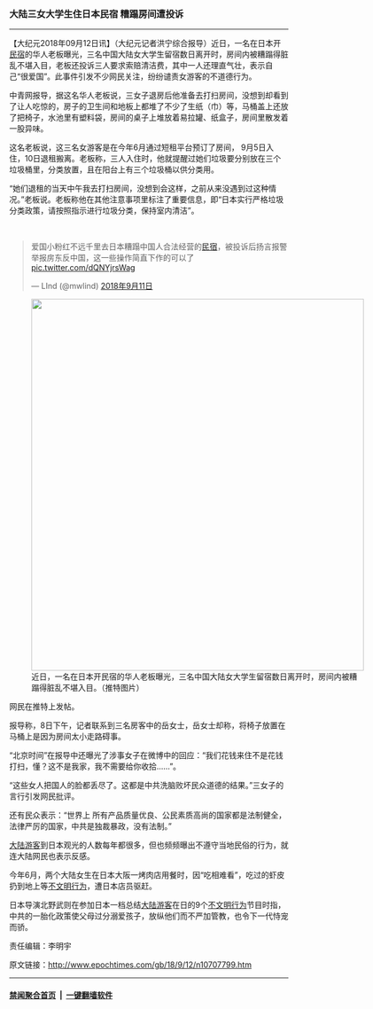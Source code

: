 ### 大陆三女大学生住日本民宿 糟蹋房间遭投诉
------------------------

<p>【大纪元2018年09月12日讯】（大纪元记者洪宁综合报导）近日，一名在日本开<a href="http://www.epochtimes.com/gb/tag/%E6%B0%91%E5%AE%BF.html">民宿</a>的华人老板曝光，三名中国大陆女大学生留宿数日离开时，房间内被糟蹋得脏乱不堪入目，老板还投诉三人要求索赔清洁费，其中一人还理直气壮，表示自己“很爱国”。此事件引发不少网民关注，纷纷谴责女游客的不道德行为。</p>
<p>中青网报导，据这名华人老板说，三女子退房后他准备去打扫房间，没想到却看到了让人吃惊的，房子的卫生间和地板上都堆了不少了生纸（巾）等，马桶盖上还放了把椅子，水池里有塑料袋，房间的桌子上堆放着易拉罐、纸盒子，房间里散发着一股异味。</p>
<p>这名老板说，这三名女游客是在今年6月通过短租平台预订了房间， 9月5日入住，10日退租搬离。老板称，三人入住时，他就提醒过她们垃圾要分别放在三个垃圾桶里，分类放置，且在阳台上有三个垃圾桶以供分类用。</p>
<p>“她们退租的当天中午我去打扫房间，没想到会这样，之前从来没遇到过这种情况。”老板说。老板称他在其他注意事项里标注了重要信息，即“日本实行严格垃圾分类政策，请按照指示进行垃圾分类，保持室内清洁”。</p>
</p>
<p>&nbsp;</p>
<blockquote class="twitter-tweet" data-lang="zh-cn">
<p dir="ltr" lang="zh">爱国小粉红不远千里去日本糟蹋中国人合法经营的<a href="http://www.epochtimes.com/gb/tag/%E6%B0%91%E5%AE%BF.html">民宿</a>，被投诉后扬言报警举报房东反中国，这一些操作简直下作的可以了 <a href="https://t.co/dQNYjrsWag">pic.twitter.com/dQNYjrsWag</a></p>
<p>— LInd (@mwlind) <a href="https://twitter.com/mwlind/status/1039346034223108096?ref_src=twsrc%5Etfw">2018年9月11日</a></p></blockquote>
<p><script async src="https://platform.twitter.com/widgets.js" charset="utf-8"></script>
<figure id="attachment_10708719" style="width: 600px" class="wp-caption aligncenter"><a href="http://i.epochtimes.com/assets/uploads/2018/09/Dmx_rtpUUAE1iN3-e1536742561141.jpg"><img src="http://i.epochtimes.com/assets/uploads/2018/09/Dmx_rtpUUAE1iN3-e1536742561141.jpg" alt="" width="600" height="671" class="size-full wp-image-10708719" /></a><figcaption class="wp-caption-text">近日，一名在日本开民宿的华人老板曝光，三名中国大陆女大学生留宿数日离开时，房间内被糟蹋得脏乱不堪入目。（推特图片）</figcaption></figure>
<p>网民在推特上发帖。</p>
<p>报导称，8日下午，记者联系到三名房客中的岳女士，岳女士却称，将椅子放置在马桶上是因为房间太小走路碍事。</p>
<p>“北京时间”在报导中还曝光了涉事女子在微博中的回应：“我们花钱来住不是花钱打扫，懂？这不是我家，我不需要给你收拾&#8230;&#8230;”。</p>
<p>“这些女人把国人的脸都丢尽了。这都是中共洗脑败坏民众道德的结果。”三女子的言行引发网民批评。</p>
<p>还有民众表示：“世界上 所有产品质量优良、公民素质高尚的国家都是法制健全，法律严厉的国家，中共是独裁暴政，没有法制。”</p>
<p><a href="http://www.epochtimes.com/gb/tag/%E5%A4%A7%E9%99%86%E6%B8%B8%E5%AE%A2.html">大陆游客</a>到日本观光的人数每年都很多，但也频频曝出不遵守当地民俗的行为，就连大陆网民也表示反感。</p>
<p>今年6月，两个大陆女生在日本大阪一烤肉店用餐时，因“吃相难看”，吃过的虾皮扔到地上等<a href="http://www.epochtimes.com/gb/tag/%E4%B8%8D%E6%96%87%E6%98%8E%E8%A1%8C%E4%B8%BA.html">不文明行为</a>，遭日本店员驱赶。</p>
<p>日本导演北野武则在参加日本一档总结<a href="http://www.epochtimes.com/gb/tag/%E5%A4%A7%E9%99%86%E6%B8%B8%E5%AE%A2.html">大陆游客</a>在日的9个<a href="http://www.epochtimes.com/gb/tag/%E4%B8%8D%E6%96%87%E6%98%8E%E8%A1%8C%E4%B8%BA.html">不文明行为</a>节目时指，中共的一胎化政策使父母过分溺爱孩子，放纵他们而不严加管教，也令下一代恃宠而骄。</p>
<p>责任编辑：李明宇</p>

原文链接：http://www.epochtimes.com/gb/18/9/12/n10707799.htm


------------------------
#### [禁闻聚合首页](https://github.com/gfw-breaker/banned-news/blob/master/README.md) &nbsp;|&nbsp;  [一键翻墙软件](https://github.com/gfw-breaker/nogfw/blob/master/README.md)